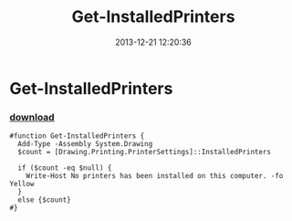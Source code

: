 ﻿---
pid:            4727
poster:         greg zakharov
title:          Get-InstalledPrinters
date:           2013-12-21 12:20:36
format:         posh
parent:         0
parent:         0

---

# Get-InstalledPrinters

### [download](4727.ps1)



```posh
#function Get-InstalledPrinters {
  Add-Type -Assembly System.Drawing
  $count = [Drawing.Printing.PrinterSettings]::InstalledPrinters
  
  if ($count -eq $null) {
    Write-Host No printers has been installed on this computer. -fo Yellow
  }
  else {$count}
#}
```
